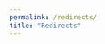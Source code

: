 ```yaml
---
permalink: /redirects/
title: "Redirects"
---
```


<!-- Example of redirecting an old WordPress post to an external blog -->
<script>
var redirects = {
    '/building-a-simple-photo-gallery-app-in-swiftui': 'https://rshankar.com'
    // Add more redirects as needed
};

var path = window.location.pathname;
if (path.endsWith('/')) {
    path = path.slice(0, -1);
}
if (redirects[path]) {
    window.location.href = redirects[path];
}
</script>

